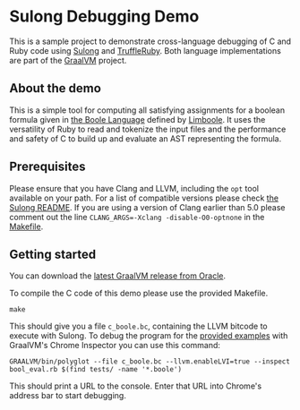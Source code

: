 # Sulong Debugging Demo

This is a sample project to demonstrate cross-language debugging of C and Ruby code using [Sulong](https://github.com/graalvm/sulong) and [TruffleRuby](https://github.com/oracle/truffleruby). Both language implementations are part of the [GraalVM](http://www.oracle.com/technetwork/oracle-labs/program-languages/overview/index.html) project.

## About the demo

This is a simple tool for computing all satisfying assignments for a boolean formula given in [the Boole Language](http://fmv.jku.at/limboole/README) defined by [Limboole](http://fmv.jku.at/limboole/). It uses the versatility of Ruby to read and tokenize the input files and the performance and safety of C to build up and evaluate an AST representing the formula.

## Prerequisites

Please ensure that you have Clang and LLVM, including the `opt` tool available on your path. For a list of compatible versions please check [the Sulong README](https://github.com/graalvm/sulong). If you are using a version of Clang earlier than 5.0 please comment out the line `CLANG_ARGS=-Xclang -disable-O0-optnone` in the [Makefile](Makefile).

## Getting started

You can download the [latest GraalVM release from Oracle](http://www.oracle.com/technetwork/oracle-labs/program-languages/downloads/index.html).

To compile the C code of this demo please use the provided Makefile.

    make

This should give you a file `c_boole.bc`, containing the LLVM bitcode to execute with Sulong. To debug the program for the [provided examples](tests) with GraalVM's Chrome Inspector you can use this command:

    GRAALVM/bin/polyglot --file c_boole.bc --llvm.enableLVI=true --inspect bool_eval.rb $(find tests/ -name '*.boole')

This should print a URL to the console. Enter that URL into Chrome's address bar to start debugging.
